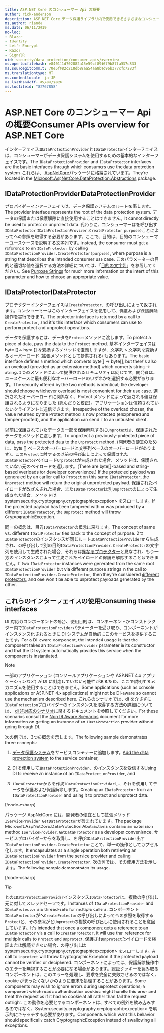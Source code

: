 ```yaml
---
title: ASP.NET Core のコンシューマー Api の概要
author: rick-anderson
description: ASP.NET Core データ保護ライブラリ内で使用できるさまざまなコンシューマー Api の簡単な概要を説明します。
ms.author: riande
ms.date: 06/11/2019
no-loc:
- Blazor
- Identity
- Let's Encrypt
- Razor
- SignalR
uid: security/data-protection/consumer-apis/overview
ms.openlocfilehash: e840111d702882a45e59cf89d679b87fa537d833
ms.sourcegitcommit: 70e5f982c218db82aa54aa8b8d96b377cfc7283f
ms.translationtype: MT
ms.contentlocale: ja-JP
ms.lasthandoff: 05/04/2020
ms.locfileid: "82767858"
---
```

# <a name="consumer-apis-overview-for-aspnet-core"></a><span data-ttu-id="7d582-103">ASP.NET Core のコンシューマー Api の概要</span><span class="sxs-lookup"><span data-stu-id="7d582-103">Consumer APIs overview for ASP.NET Core</span></span>

<span data-ttu-id="7d582-104">インターフェイス`IDataProtectionProvider`と`IDataProtector`インターフェイスは、コンシューマーがデータ保護システムを使用するための基本的なインターフェイスです。</span><span class="sxs-lookup"><span data-stu-id="7d582-104">The `IDataProtectionProvider` and `IDataProtector` interfaces are the basic interfaces through which consumers use the data protection system.</span></span> <span data-ttu-id="7d582-105">これらは、 [AspNetCore](https://www.nuget.org/packages/Microsoft.AspNetCore.DataProtection.Abstractions/)パッケージに格納されています。</span><span class="sxs-lookup"><span data-stu-id="7d582-105">They're located in the [Microsoft.AspNetCore.DataProtection.Abstractions](https://www.nuget.org/packages/Microsoft.AspNetCore.DataProtection.Abstractions/) package.</span></span>

## <a name="idataprotectionprovider"></a><span data-ttu-id="7d582-106">IDataProtectionProvider</span><span class="sxs-lookup"><span data-stu-id="7d582-106">IDataProtectionProvider</span></span>

<span data-ttu-id="7d582-107">プロバイダーインターフェイスは、データ保護システムのルートを表します。</span><span class="sxs-lookup"><span data-stu-id="7d582-107">The provider interface represents the root of the data protection system.</span></span> <span data-ttu-id="7d582-108">データの保護または保護解除に直接使用することはできません。</span><span class="sxs-lookup"><span data-stu-id="7d582-108">It cannot directly be used to protect or unprotect data.</span></span> <span data-ttu-id="7d582-109">代わりに、コンシューマーはを呼び出す`IDataProtector` `IDataProtectionProvider.CreateProtector(purpose)`ことによってへの参照を取得する必要があります。ここで、目的は、目的のコンシューマーユースケースを説明する文字列です。</span><span class="sxs-lookup"><span data-stu-id="7d582-109">Instead, the consumer must get a reference to an `IDataProtector` by calling `IDataProtectionProvider.CreateProtector(purpose)`, where purpose is a string that describes the intended consumer use case.</span></span> <span data-ttu-id="7d582-110">このパラメーターの目的と適切な値を選択する方法の詳細については、「[目的の文字列](xref:security/data-protection/consumer-apis/purpose-strings)」を参照してください。</span><span class="sxs-lookup"><span data-stu-id="7d582-110">See [Purpose Strings](xref:security/data-protection/consumer-apis/purpose-strings) for much more information on the intent of this parameter and how to choose an appropriate value.</span></span>

## <a name="idataprotector"></a><span data-ttu-id="7d582-111">IDataProtector</span><span class="sxs-lookup"><span data-stu-id="7d582-111">IDataProtector</span></span>

<span data-ttu-id="7d582-112">プロテクターインターフェイスは`CreateProtector`、の呼び出しによって返されます。コンシューマーはこのインターフェイスを使用して、保護および保護解除操作を実行できます。</span><span class="sxs-lookup"><span data-stu-id="7d582-112">The protector interface is returned by a call to `CreateProtector`, and it's this interface which consumers can use to perform protect and unprotect operations.</span></span>

<span data-ttu-id="7d582-113">データを保護するには、データを`Protect`メソッドに渡します。</span><span class="sxs-lookup"><span data-stu-id="7d582-113">To protect a piece of data, pass the data to the `Protect` method.</span></span> <span data-ttu-id="7d582-114">基本インターフェイスは byte []-> byte [] を変換するメソッドを定義しますが、文字列 > 文字列を変換するオーバーロード (拡張メソッドとして提供される) もあります。</span><span class="sxs-lookup"><span data-stu-id="7d582-114">The basic interface defines a method which converts byte[] -> byte[], but there's also an overload (provided as an extension method) which converts string -> string.</span></span> <span data-ttu-id="7d582-115">2つのメソッドによって提供されるセキュリティは同じです。開発者は、ユースケースに最も便利なオーバーロードのいずれかを選択する必要があります。</span><span class="sxs-lookup"><span data-stu-id="7d582-115">The security offered by the two methods is identical; the developer should choose whichever overload is most convenient for their use case.</span></span> <span data-ttu-id="7d582-116">選択されたオーバーロードに関係なく、Protect メソッドによって返される値は保護されるようになりました (読んだりと校正)。アプリケーションは信頼されていないクライアントに送信できます。</span><span class="sxs-lookup"><span data-stu-id="7d582-116">Irrespective of the overload chosen, the value returned by the Protect method is now protected (enciphered and tamper-proofed), and the application can send it to an untrusted client.</span></span>

<span data-ttu-id="7d582-117">以前に保護されていたデータの一部を保護解除するに`Unprotect`は、保護されたデータをメソッドに渡します。</span><span class="sxs-lookup"><span data-stu-id="7d582-117">To unprotect a previously-protected piece of data, pass the protected data to the `Unprotect` method.</span></span> <span data-ttu-id="7d582-118">(開発者の便宜のために、byte [] ベースのオーバーロードと文字列ベースのオーバーロードがあります)。この`Protect`に対するの以前の呼び出しによって保護された`IDataProtector`ペイロード`Unprotect`が生成された場合、メソッドは、保護されていない元のペイロードを返します。</span><span class="sxs-lookup"><span data-stu-id="7d582-118">(There are byte[]-based and string-based overloads for developer convenience.) If the protected payload was generated by an earlier call to `Protect` on this same `IDataProtector`, the `Unprotect` method will return the original unprotected payload.</span></span> <span data-ttu-id="7d582-119">保護されたペイロードが改ざんされた場合、また`IDataProtector`は別`Unprotect`のによって生成された場合、メソッドは system.security.cryptography.cryptographicexception> をスローします。</span><span class="sxs-lookup"><span data-stu-id="7d582-119">If the protected payload has been tampered with or was produced by a different `IDataProtector`, the `Unprotect` method will throw CryptographicException.</span></span>

<span data-ttu-id="7d582-120">同一の概念は、目的`IDataProtector`の概念に戻ります。</span><span class="sxs-lookup"><span data-stu-id="7d582-120">The concept of same vs. different `IDataProtector` ties back to the concept of purpose.</span></span> <span data-ttu-id="7d582-121">2つ`IDataProtector`のインスタンスが同じルート`IDataProtectionProvider`から生成され、の呼び出しで別の目的`IDataProtectionProvider.CreateProtector`の文字列を使用して生成された場合、それらは[異なるプロテクター](xref:security/data-protection/consumer-apis/purpose-strings)と見なされ、もう一方のインスタンスによって生成されたペイロードの保護を解除することはできません。</span><span class="sxs-lookup"><span data-stu-id="7d582-121">If two `IDataProtector` instances were generated from the same root `IDataProtectionProvider` but via different purpose strings in the call to `IDataProtectionProvider.CreateProtector`, then they're considered [different protectors](xref:security/data-protection/consumer-apis/purpose-strings), and one won't be able to unprotect payloads generated by the other.</span></span>

## <a name="consuming-these-interfaces"></a><span data-ttu-id="7d582-122">これらのインターフェイスの使用</span><span class="sxs-lookup"><span data-stu-id="7d582-122">Consuming these interfaces</span></span>

<span data-ttu-id="7d582-123">DI 対応のコンポーネントの場合、使用目的は、コンポーネントがコンストラクター内で`IDataProtectionProvider`パラメーターを受け取り、コンポーネントがインスタンス化されるときに DI システムが自動的にこのサービスを提供することです。</span><span class="sxs-lookup"><span data-stu-id="7d582-123">For a DI-aware component, the intended usage is that the component takes an `IDataProtectionProvider` parameter in its constructor and that the DI system automatically provides this service when the component is instantiated.</span></span>

> [!NOTE]
> <span data-ttu-id="7d582-124">一部のアプリケーション (コンソールアプリケーションや ASP.NET 4.x アプリケーションなど) が DI に対応していない可能性があるため、ここで説明するメカニズムを使用することはできません。</span><span class="sxs-lookup"><span data-stu-id="7d582-124">Some applications (such as console applications or ASP.NET 4.x applications) might not be DI-aware so cannot use the mechanism described here.</span></span> <span data-ttu-id="7d582-125">これらのシナリオでは、di を介さずに`IDataProtection`プロバイダーのインスタンスを取得する方法の詳細については、 [di 非対応のシナリオ](xref:security/data-protection/configuration/non-di-scenarios)に関するドキュメントを参照してください。</span><span class="sxs-lookup"><span data-stu-id="7d582-125">For these scenarios consult the [Non DI Aware Scenarios](xref:security/data-protection/configuration/non-di-scenarios) document for more information on getting an instance of an `IDataProtection` provider without going through DI.</span></span>

<span data-ttu-id="7d582-126">次の例では、3つの概念を示します。</span><span class="sxs-lookup"><span data-stu-id="7d582-126">The following sample demonstrates three concepts:</span></span>

1. <span data-ttu-id="7d582-127">[データ保護システム](xref:security/data-protection/configuration/overview)をサービスコンテナーに追加します。</span><span class="sxs-lookup"><span data-stu-id="7d582-127">[Add the data protection system](xref:security/data-protection/configuration/overview) to the service container,</span></span>

2. <span data-ttu-id="7d582-128">DI を使用して`IDataProtectionProvider`、のインスタンスを受信する</span><span class="sxs-lookup"><span data-stu-id="7d582-128">Using DI to receive an instance of an `IDataProtectionProvider`, and</span></span>

3. <span data-ttu-id="7d582-129">`IDataProtector`からを作成`IDataProtectionProvider`し、それを使用してデータを保護および保護解除します。</span><span class="sxs-lookup"><span data-stu-id="7d582-129">Creating an `IDataProtector` from an `IDataProtectionProvider` and using it to protect and unprotect data.</span></span>

[!code-csharp[](../using-data-protection/samples/protectunprotect.cs?highlight=26,34,35,36,37,38,39,40)]

<span data-ttu-id="7d582-130">パッケージ AspNetCore には、開発者の便宜として拡張メソッド`IServiceProvider.GetDataProtector`が含まれています。</span><span class="sxs-lookup"><span data-stu-id="7d582-130">The package Microsoft.AspNetCore.DataProtection.Abstractions contains an extension method `IServiceProvider.GetDataProtector` as a developer convenience.</span></span> <span data-ttu-id="7d582-131">サービスプロバイダーからを取得し、を呼び`IDataProtectionProvider`出す`IDataProtectionProvider.CreateProtector`ことで、単一の操作としてカプセル化します。</span><span class="sxs-lookup"><span data-stu-id="7d582-131">It encapsulates as a single operation both retrieving an `IDataProtectionProvider` from the service provider and calling `IDataProtectionProvider.CreateProtector`.</span></span> <span data-ttu-id="7d582-132">次の例では、その使用方法を示します。</span><span class="sxs-lookup"><span data-stu-id="7d582-132">The following sample demonstrates its usage.</span></span>

[!code-csharp[](./overview/samples/getdataprotector.cs?highlight=15)]

>[!TIP]
> <span data-ttu-id="7d582-133">との`IDataProtectionProvider`インスタンス`IDataProtector`は、複数の呼び出し元に対してスレッドセーフです。</span><span class="sxs-lookup"><span data-stu-id="7d582-133">Instances of `IDataProtectionProvider` and `IDataProtector` are thread-safe for multiple callers.</span></span> <span data-ttu-id="7d582-134">コンポーネント`IDataProtector`がへ`CreateProtector`の呼び出しによってへの参照を取得する`Protect`と、その参照がと`Unprotect`の複数の呼び出しに使用されることを意図しています。</span><span class="sxs-lookup"><span data-stu-id="7d582-134">It's intended that once a component gets a reference to an `IDataProtector` via a call to `CreateProtector`, it will use that reference for multiple calls to `Protect` and `Unprotect`.</span></span> <span data-ttu-id="7d582-135">保護され`Unprotect`たペイロードを検証または解読できない場合、の呼び出しは system.security.cryptography.cryptographicexception> をスローします。</span><span class="sxs-lookup"><span data-stu-id="7d582-135">A call to `Unprotect` will throw CryptographicException if the protected payload cannot be verified or deciphered.</span></span> <span data-ttu-id="7d582-136">コンポーネントによっては、保護解除操作中のエラーを無視することが必要になる場合があります。認証クッキーを読み取るコンポーネントは、このエラーを処理し、要求を完全に失敗させるのではなく、cookie がまったくないかのように要求を処理することがあります。</span><span class="sxs-lookup"><span data-stu-id="7d582-136">Some components may wish to ignore errors during unprotect operations; a component which reads authentication cookies might handle this error and treat the request as if it had no cookie at all rather than fail the request outright.</span></span> <span data-ttu-id="7d582-137">この動作を必要とするコンポーネントは、すべての例外を飲み込みするのではなく、System.security.cryptography.cryptographicexception> を明示的にキャッチする必要があります。</span><span class="sxs-lookup"><span data-stu-id="7d582-137">Components which want this behavior should specifically catch CryptographicException instead of swallowing all exceptions.</span></span>
